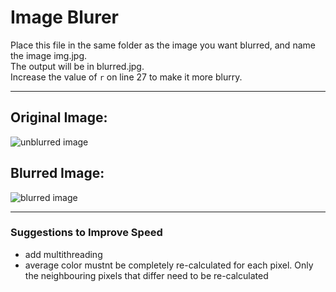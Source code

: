 # Image Blurer
Place this file in the same folder as the image you want blurred, and name the image img.jpg.  
The output will be in blurred.jpg.  
Increase the value of <code>r</code> on line 27 to make it more blurry.

---
## Original Image:  
![unblurred image](https://user-images.githubusercontent.com/59327500/160023257-2ff57db6-28f8-4470-a613-2e9f090df2e6.JPG)  

## Blurred Image:  
![blurred image](https://user-images.githubusercontent.com/59327500/160025345-1fa00360-19ba-4606-a792-d41d05b4ff3d.jpg)

---
### Suggestions to Improve Speed
- add multithreading
- average color mustnt be completely re-calculated for each pixel. Only the neighbouring pixels that differ need to be re-calculated
